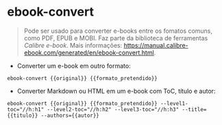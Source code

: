 # ebook-convert

> Pode ser usado para converter e-books entre os fomatos comuns, como PDF, EPUB e MOBI.
> Faz parte da biblioteca de ferramentas *Calibre e-book*.
> Mais informações: <https://manual.calibre-ebook.com/generated/en/ebook-convert.html>.

- Converter um e-book em outro formato:

`ebook-convert {{original}} {{formato_pretendido}}`

- Converter Markdown ou HTML em um e-book com ToC, título e autor:

`ebook-convert {{original}} {{formato_pretendido}} --level1-toc="//h:h1" --level2-toc="//h:h2" --level3-toc="//h:h3" --title={{titulo}} --authors={{autor}}`
